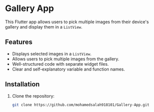# Gallery App

This Flutter app allows users to pick multiple images from their device's gallery and display them in a `ListView`.

## Features

- Displays selected images in a `ListView`.
- Allows users to pick multiple images from the gallery.
- Well-structured code with separate widget files.
- Clear and self-explanatory variable and function names.

## Installation

1. Clone the repository:
   ```sh
   git clone https://github.com/mohamedsalah918101/Gallery-App.git
